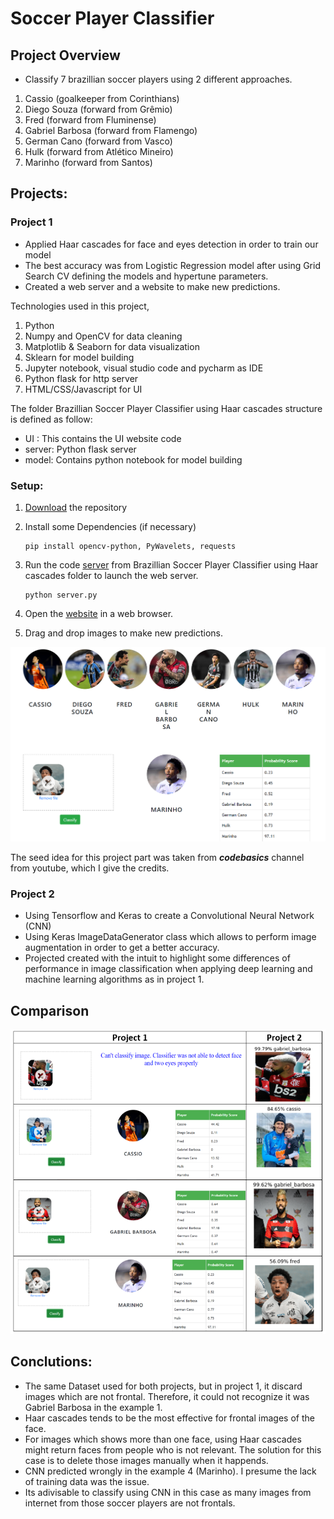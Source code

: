 # Soccer Player Classifier

## Project Overview
- Classify 7 brazillian soccer players using 2 different approaches.
1) Cassio (goalkeeper from Corinthians)
2) Diego Souza (forward from Grêmio)
3) Fred (forward from Fluminense)
4) Gabriel Barbosa (forward from Flamengo)
5) German Cano (forward from Vasco)
6) Hulk (forward from Atlético Mineiro)
7) Marinho (forward from Santos)

## Projects:
### Project 1
- Applied Haar cascades for face and eyes detection in order to train our model
- The best accuracy was from Logistic Regression model after using Grid Search CV defining the models and hypertune parameters.
- Created a web server and a website to make new predictions.

Technologies used in this project,
1. Python
2. Numpy and OpenCV for data cleaning
3. Matplotlib & Seaborn for data visualization
4. Sklearn for model building
5. Jupyter notebook, visual studio code and pycharm as IDE
6. Python flask for http server
7. HTML/CSS/Javascript for UI

The folder Brazillian Soccer Player Classifier using Haar cascades structure is defined as follow:
* UI : This contains the UI website code
* server: Python flask server
* model: Contains python notebook for model building

### Setup:
1. [Download](https://github.com/ThiPauli/Brazilian_Soccer_Player_Classifier/archive/refs/heads/main.zip) the repository
   
2. Install some Dependencies (if necessary)
    ```
    pip install opencv-python, PyWavelets, requests
    ```
3. Run the code [server](https://github.com/ThiPauli/Brazilian_Soccer_Player_Classifier/blob/main/Brazillian%20Soccer%20Player%20Classifier%20using%20Haar%20cascades/server/server.py) from Brazillian Soccer Player Classifier using Haar cascades folder to launch the web server.
    ```
    python server.py
    ```
4. Open the [website](https://github.com/ThiPauli/Brazilian_Soccer_Player_Classifier/blob/main/Brazillian%20Soccer%20Player%20Classifier%20using%20Haar%20cascades/UI/app.html) in a web browser.
5. Drag and drop images to make new predictions.

<img src="Brazillian Soccer Player Classifier using Haar cascades\web_page.PNG" width="1000" />

The seed idea for this project part was taken from ***codebasics*** channel from youtube, which I give the credits.

### Project 2
- Using Tensorflow and Keras to create a Convolutional Neural Network (CNN)
- Using Keras ImageDataGenerator class which allows to perform image augmentation in order to get a better accuracy.
- Projected created with the intuit to highlight some differences of performance in image classification when applying deep learning and machine learning algorithms as in project 1.

## Comparison
![](comparison.PNG)

## Conclutions:
- The same Dataset used for both projects, but in project 1, it discard images which are not frontal. Therefore, it could not recognize it was Gabriel Barbosa in the example 1.
- Haar cascades tends to be the most effective for frontal images of the face.
- For images which shows more than one face, using Haar cascades might return faces from people who is not relevant. The solution for this case is to delete those images manually when it happends.
- CNN predicted wrongly in the example 4 (Marinho). I presume the lack of training data was the issue.
- Its adivisable to classify using CNN in this case as many images from internet from those soccer players are not frontals.
